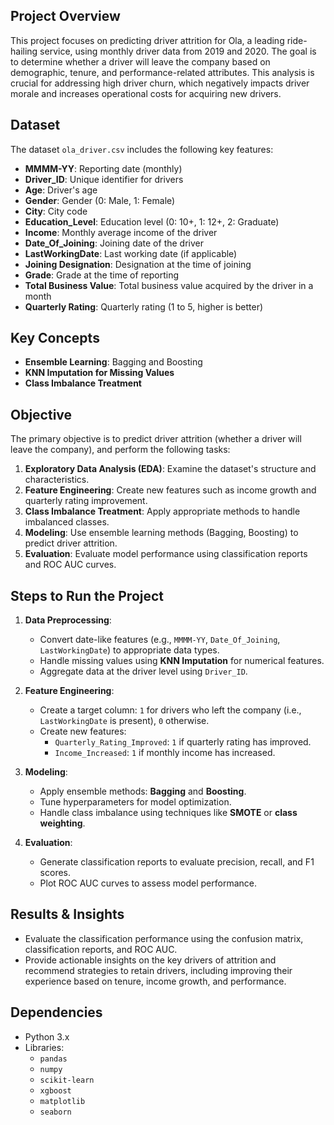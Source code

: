 ## Project Overview
This project focuses on predicting driver attrition for Ola, a leading ride-hailing service, using monthly driver data from 2019 and 2020. The goal is to determine whether a driver will leave the company based on demographic, tenure, and performance-related attributes. This analysis is crucial for addressing high driver churn, which negatively impacts driver morale and increases operational costs for acquiring new drivers.

## Dataset
The dataset `ola_driver.csv` includes the following key features:

- **MMMM-YY**: Reporting date (monthly)
- **Driver_ID**: Unique identifier for drivers
- **Age**: Driver's age
- **Gender**: Gender (0: Male, 1: Female)
- **City**: City code
- **Education_Level**: Education level (0: 10+, 1: 12+, 2: Graduate)
- **Income**: Monthly average income of the driver
- **Date_Of_Joining**: Joining date of the driver
- **LastWorkingDate**: Last working date (if applicable)
- **Joining Designation**: Designation at the time of joining
- **Grade**: Grade at the time of reporting
- **Total Business Value**: Total business value acquired by the driver in a month
- **Quarterly Rating**: Quarterly rating (1 to 5, higher is better)

## Key Concepts
- **Ensemble Learning**: Bagging and Boosting
- **KNN Imputation for Missing Values**
- **Class Imbalance Treatment**

## Objective
The primary objective is to predict driver attrition (whether a driver will leave the company), and perform the following tasks:
1. **Exploratory Data Analysis (EDA)**: Examine the dataset's structure and characteristics.
2. **Feature Engineering**: Create new features such as income growth and quarterly rating improvement.
3. **Class Imbalance Treatment**: Apply appropriate methods to handle imbalanced classes.
4. **Modeling**: Use ensemble learning methods (Bagging, Boosting) to predict driver attrition.
5. **Evaluation**: Evaluate model performance using classification reports and ROC AUC curves.

## Steps to Run the Project

1. **Data Preprocessing**:
   - Convert date-like features (e.g., `MMMM-YY`, `Date_Of_Joining`, `LastWorkingDate`) to appropriate data types.
   - Handle missing values using **KNN Imputation** for numerical features.
   - Aggregate data at the driver level using `Driver_ID`.
   
2. **Feature Engineering**:
   - Create a target column: `1` for drivers who left the company (i.e., `LastWorkingDate` is present), `0` otherwise.
   - Create new features:
     - `Quarterly_Rating_Improved`: `1` if quarterly rating has improved.
     - `Income_Increased`: `1` if monthly income has increased.

3. **Modeling**:
   - Apply ensemble methods: **Bagging** and **Boosting**.
   - Tune hyperparameters for model optimization.
   - Handle class imbalance using techniques like **SMOTE** or **class weighting**.

4. **Evaluation**:
   - Generate classification reports to evaluate precision, recall, and F1 scores.
   - Plot ROC AUC curves to assess model performance.

## Results & Insights
- Evaluate the classification performance using the confusion matrix, classification reports, and ROC AUC.
- Provide actionable insights on the key drivers of attrition and recommend strategies to retain drivers, including improving their experience based on tenure, income growth, and performance.

## Dependencies
- Python 3.x
- Libraries:
  - `pandas`
  - `numpy`
  - `scikit-learn`
  - `xgboost`
  - `matplotlib`
  - `seaborn`
